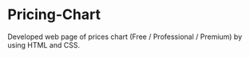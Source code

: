 # Pricing-Chart
Developed web page of prices chart (Free / Professional / Premium) by using HTML and CSS.
